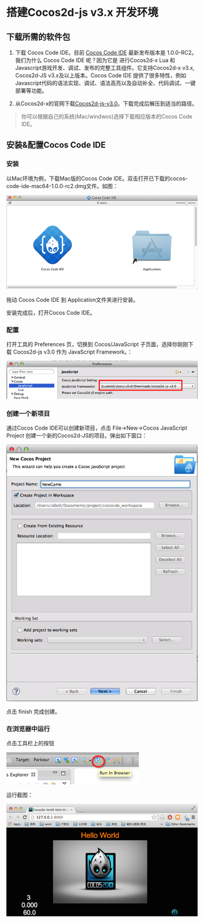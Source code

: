 # 搭建Cocos2d-js v3.x 开发环境

## 下载所需的软件包

1. 下载 Cocos Code IDE。目前 [Cocos Code IDE](http://cn.cocos2d-x.org/download) 最新发布版本是 1.0.0-RC2。我们为什么 Cocos Code IDE 呢？因为它是 进行Cocos2d-x Lua 和Javascript游戏开发、调试、发布的完整工具组件。它支持Cocos2d-x v3.x, Cocos2d-JS v3.x及以上版本。Cocos Code IDE 提供了很多特性，例如Javascript代码的语法实现、调试、语法高亮以及自动补全、代码调试、一键部署等功能。

2.  从Cocos2d-x的官网下载[Cocos2d-js-v3.0](http://www.cocos2d-x.org/filedown/cocos2d-js-v3.0.zip)。下载完成后解压到适当的路径。

> 你可以根据自己的系统(Mac/windwos)选择下载相应版本的Cocos Code IDE。


## 安装&配置Cocos Code IDE

### 安装

以Mac环境为例，下载Mac版的Cocos Code IDE。双击打开已下载的cocos-code-ide-mac64-1.0.0-rc2.dmg文件。如图：
 
 ![](res/setup-code-ide.png)
 
 拖动 Cocos Code IDE 到 Application文件夹进行安装。
 
 安装完成后，打开Cocos Code IDE。

### 配置

打开工具的 Preferences 页，切换到 Cocos/JavaScript 子页面，选择你刚刚下载 Cocos2d-js v3.0 作为 JavaScript Framework。： 

![](res/Cocos-Javascript.png)

### 创建一个新项目

通过Cocos Code IDE可以创建新项目，点击 File->New->Cocos JavaScript Project 创建一个新的Cocos2d-JS的项目。弹出如下窗口：

![](res/newproject1.png)

点击 finish 完成创建。

### 在浏览器中运行

点击工具栏上的按钮

![](res/run-inBrowser-btn.png)

运行截图：

![](res/run-in-browser.png)
